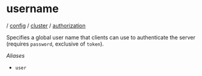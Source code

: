 # username

/ [config](/ref/config/index.md) / [cluster](/ref/config/config/cluster/index.md) / [authorization](/ref/config/config/cluster/authorization/index.md) 

Specifies a global user name that clients can use to authenticate
the server (requires `password`, exclusive of `token`).

*Aliases*
- `user`

